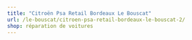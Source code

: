 ```yaml
---
title: "Citroën Psa Retail Bordeaux Le Bouscat"
url: /le-bouscat/citroen-psa-retail-bordeaux-le-bouscat-2/
shop: réparation de voitures
---
```


